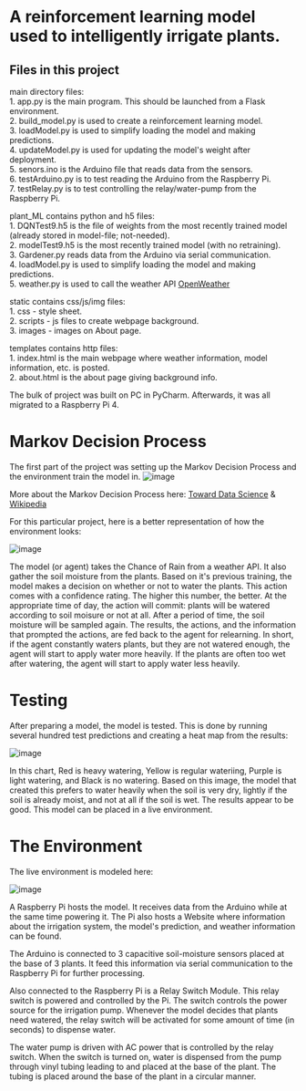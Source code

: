# A reinforcement learning model used to intelligently irrigate plants.

## Files in this project 
main directory files:</br>
     1. app.py is the main program. This should be launched from a Flask environment.</br>
     2. build_model.py is used to create a reinforcement learning model.</br>
     3. loadModel.py is used to simplify loading the model and making predictions.</br>
     4. updateModel.py is used for updating the model's weight after deployment.</br>
     5. senors.ino is the Arduino file that reads data from the sensors.</br>
     6. testArduino.py is to test reading the Arduino from the Raspberry Pi.</br>
     7. testRelay.py is to test controlling the relay/water-pump from the Raspberry Pi.</br>

plant_ML contains python and h5 files:</br>
      1. DQNTest9.h5 is the file of weights from the most recently trained model (already stored in model-file; not-needed).</br>
      2. modelTest9.h5 is the most recently trained model (with no retraining).</br>
      3. Gardener.py reads data from the Arduino via serial communication.</br>
      4. loadModel.py is used to simplify loading the model and making predictions.</br>
      5. weather.py is used to call the weather API [OpenWeather](https://openweathermap.org/api) </br>

static contains css/js/img files:</br>
      1. css - style sheet.</br>
      2. scripts - js files to create webpage background.</br>
      3. images - images on About page.</br>

templates contains http files:</br>
      1. index.html is the main webpage where weather information, model information, etc. is posted.</br>
      2. about.html is the about page giving background info.</br>


The bulk of project was built on PC in PyCharm. Afterwards, it was all migrated to a Raspberry Pi 4.

# Markov Decision Process
The first part of the project was setting up the Markov Decision Process and the environment train the model in.
![image](https://user-images.githubusercontent.com/60274317/151409344-62fe66c3-4a09-40a2-be67-6d5b821cad6a.png)

More about the Markov Decision Process here: [Toward Data Science](https://towardsdatascience.com/understanding-the-markov-decision-process-mdp-8f838510f150) & [Wikipedia](https://en.wikipedia.org/wiki/Markov_decision_process)

For this particular project, here is a better representation of how the environment looks:

![image](https://user-images.githubusercontent.com/60274317/151409454-a7e78090-edff-446a-8464-cd373730b065.png)

The model (or agent) takes the Chance of Rain from a weather API. It also gather the soil moisture from the plants. Based on it's previous training, the model makes a decision on whether or not to water the plants. This action comes with a confidence rating. The higher this number, the better. At the appropriate time of day, the action will commit: plants will be watered according to soil moisure or not at all. After a period of time, the soil moisture will be sampled again. The results, the actions, and the information that prompted the actions, are fed back to the agent for relearning. In short, if the agent constantly waters plants, but they are not watered enough, the agent will start to apply water more heavily. If the plants are often too wet after watering, the agent will start to apply water less heavily.


# Testing
After preparing a model, the model is tested. This is done by running several hundred test predictions and creating a heat map from the results:

![image](https://user-images.githubusercontent.com/60274317/151407536-24a9c99e-704f-4d4f-85de-466a53c4616a.png)

In this chart, Red is heavy watering, Yellow is regular wateriing, Purple is light watering, and Black is no watering.
Based on this image, the model that created this prefers to water heavily when the soil is very dry, lightly if the soil is already moist, and not at all if the soil is wet.
The results appear to be good. This model can be placed in a live environment.


# The Environment
The live environment is modeled here:

![image](https://user-images.githubusercontent.com/60274317/151407643-e70addc1-59d4-400e-82d3-f680c4d0a30d.png)

A Raspberry Pi hosts the model. It receives data from the Arduino while at the same time powering it. The Pi also hosts a Website where information about the irrigation system, the model's prediction, and weather information can be found.

The Arduino is connected to 3 capacitive soil-moisture sensors placed at the base of 3 plants. It feed this information via serial communication to the Raspberry Pi for further processing.

Also connected to the Raspberry Pi is a Relay Switch Module. This relay switch is powered and controlled by the Pi. The switch controls the power source for the irrigation pump. Whenever the model decides that plants need watered, the relay switch will be activated for some amount of time (in seconds) to dispense water.

The water pump is driven with AC power that is controlled by the relay switch. When the switch is turned on, water is dispensed from the pump through vinyl tubing leading to and placed at the base of the plant. The tubing is placed around the base of the plant in a circular manner.

